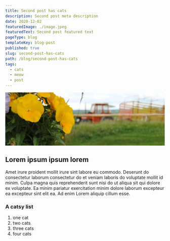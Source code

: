 ```yaml
---
title: Second post has cats
description: Second post meta description
date: 2020-12-02
featuredImage: ./image.jpeg
featuredText: Second post featured text
pageType: blog
templateKey: blog-post
published: true
slug: second-post-has-cats
path: /blog/second-post-has-cats
tags:
  - cats
  - meow 
  - post
---
```


![image info](./image.jpeg)

## Lorem ipsum ipsum lorem

Amet irure proident mollit irure sint labore eu commodo.
Deserunt do consectetur laborum consectetur do et veniam laboris do voluptate mollit id minim. Culpa magna quis reprehenderit sunt nisi do ut aliqua sit qui dolore ex voluptate. Ea minim pariatur exercitation minim dolore laborum excepteur ea excepteur sint elit ea. Ad enim Lorem aliquip cillum esse.

### A catsy list
1.  one cat
2.  two cats
3.  three cats
4.  four cats
